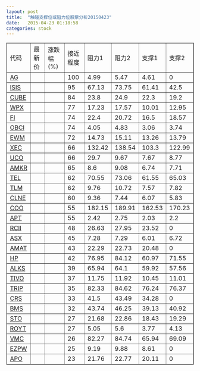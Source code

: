 ```yaml
---
layout: post
title:  "触碰支撑位或阻力位股票分析20150423"
date:   2015-04-23 01:18:58
categories: stock
---
```

<script type="text/javascript">
var stockList = []
stockList.push('gb_ag');
stockList.push('gb_isis');
stockList.push('gb_cube');
stockList.push('gb_wpx');
stockList.push('gb_fi');
stockList.push('gb_obci');
stockList.push('gb_ewm');
stockList.push('gb_xec');
stockList.push('gb_uco');
stockList.push('gb_amkr');
stockList.push('gb_tel');
stockList.push('gb_tlm');
stockList.push('gb_clne');
stockList.push('gb_coo');
stockList.push('gb_apt');
stockList.push('gb_rcii');
stockList.push('gb_asx');
stockList.push('gb_amat');
stockList.push('gb_hp');
stockList.push('gb_alks');
stockList.push('gb_tivo');
stockList.push('gb_trip');
stockList.push('gb_crs');
stockList.push('gb_bms');
stockList.push('gb_sto');
stockList.push('gb_royt');
stockList.push('gb_vmc');
stockList.push('gb_ezpw');
stockList.push('gb_apo');
</script>
<table border="1">
 <tr>
 <td>代码</td>
 <td>最新价</td>
 <td>涨跌幅(%)</td>
 <td>接近程度</td>
 <td>阻力1</td>
 <td>阻力2</td>
 <td>支撑1</td>
 <td>支撑2</td>
</tr>
  <tr id="ag" class="red">
  <td><a href="http://stock.finance.sina.com.cn/usstock/quotes/AG.html" target="_blank">AG</a></td><td></td><td></td><td>100</td><td>4.99</td><td>5.47</td><td>4.61</td><td>0</td></tr>
  <tr id="isis" class="red">
  <td><a href="http://stock.finance.sina.com.cn/usstock/quotes/ISIS.html" target="_blank">ISIS</a></td><td></td><td></td><td>95</td><td>67.13</td><td>73.75</td><td>61.41</td><td>42.5</td></tr>
  <tr id="cube" class="red">
  <td><a href="http://stock.finance.sina.com.cn/usstock/quotes/CUBE.html" target="_blank">CUBE</a></td><td></td><td></td><td>84</td><td>23.8</td><td>24.9</td><td>22.3</td><td>19.2</td></tr>
  <tr id="wpx" class="green">
  <td><a href="http://stock.finance.sina.com.cn/usstock/quotes/WPX.html" target="_blank">WPX</a></td><td></td><td></td><td>77</td><td>17.23</td><td>17.57</td><td>10.01</td><td>12.95</td></tr>
  <tr id="fi" class="green">
  <td><a href="http://stock.finance.sina.com.cn/usstock/quotes/FI.html" target="_blank">FI</a></td><td></td><td></td><td>74</td><td>22.4</td><td>20.72</td><td>16.5</td><td>18.57</td></tr>
  <tr id="obci" class="green">
  <td><a href="http://stock.finance.sina.com.cn/usstock/quotes/OBCI.html" target="_blank">OBCI</a></td><td></td><td></td><td>74</td><td>4.05</td><td>4.83</td><td>3.06</td><td>3.74</td></tr>
  <tr id="ewm" class="green">
  <td><a href="http://stock.finance.sina.com.cn/usstock/quotes/EWM.html" target="_blank">EWM</a></td><td></td><td></td><td>72</td><td>14.73</td><td>15.11</td><td>13.26</td><td>13.79</td></tr>
  <tr id="xec" class="green">
  <td><a href="http://stock.finance.sina.com.cn/usstock/quotes/XEC.html" target="_blank">XEC</a></td><td></td><td></td><td>66</td><td>132.42</td><td>138.54</td><td>103.3</td><td>122.99</td></tr>
  <tr id="uco" class="green">
  <td><a href="http://stock.finance.sina.com.cn/usstock/quotes/UCO.html" target="_blank">UCO</a></td><td></td><td></td><td>66</td><td>29.7</td><td>9.67</td><td>7.67</td><td>8.77</td></tr>
  <tr id="amkr" class="red">
  <td><a href="http://stock.finance.sina.com.cn/usstock/quotes/AMKR.html" target="_blank">AMKR</a></td><td></td><td></td><td>65</td><td>8.6</td><td>9.08</td><td>6.74</td><td>7.71</td></tr>
  <tr id="tel" class="red">
  <td><a href="http://stock.finance.sina.com.cn/usstock/quotes/TEL.html" target="_blank">TEL</a></td><td></td><td></td><td>62</td><td>70.55</td><td>73.06</td><td>61.55</td><td>65.03</td></tr>
  <tr id="tlm" class="green">
  <td><a href="http://stock.finance.sina.com.cn/usstock/quotes/TLM.html" target="_blank">TLM</a></td><td></td><td></td><td>62</td><td>9.76</td><td>10.72</td><td>7.57</td><td>7.82</td></tr>
  <tr id="clne" class="red">
  <td><a href="http://stock.finance.sina.com.cn/usstock/quotes/CLNE.html" target="_blank">CLNE</a></td><td></td><td></td><td>60</td><td>9.36</td><td>7.44</td><td>6.07</td><td>5.83</td></tr>
  <tr id="coo" class="green">
  <td><a href="http://stock.finance.sina.com.cn/usstock/quotes/COO.html" target="_blank">COO</a></td><td></td><td></td><td>55</td><td>182.15</td><td>189.91</td><td>162.53</td><td>170.23</td></tr>
  <tr id="apt" class="green">
  <td><a href="http://stock.finance.sina.com.cn/usstock/quotes/APT.html" target="_blank">APT</a></td><td></td><td></td><td>55</td><td>2.42</td><td>2.75</td><td>2.03</td><td>2.2</td></tr>
  <tr id="rcii" class="red">
  <td><a href="http://stock.finance.sina.com.cn/usstock/quotes/RCII.html" target="_blank">RCII</a></td><td></td><td></td><td>48</td><td>26.63</td><td>27.95</td><td>23.52</td><td>0</td></tr>
  <tr id="asx" class="red">
  <td><a href="http://stock.finance.sina.com.cn/usstock/quotes/ASX.html" target="_blank">ASX</a></td><td></td><td></td><td>45</td><td>7.28</td><td>7.29</td><td>6.01</td><td>6.72</td></tr>
  <tr id="amat" class="green">
  <td><a href="http://stock.finance.sina.com.cn/usstock/quotes/AMAT.html" target="_blank">AMAT</a></td><td></td><td></td><td>43</td><td>22.29</td><td>22.73</td><td>20.48</td><td>0</td></tr>
  <tr id="hp" class="green">
  <td><a href="http://stock.finance.sina.com.cn/usstock/quotes/HP.html" target="_blank">HP</a></td><td></td><td></td><td>42</td><td>76.95</td><td>84.12</td><td>60.97</td><td>71.55</td></tr>
  <tr id="alks" class="red">
  <td><a href="http://stock.finance.sina.com.cn/usstock/quotes/ALKS.html" target="_blank">ALKS</a></td><td></td><td></td><td>39</td><td>65.94</td><td>64.1</td><td>59.92</td><td>57.56</td></tr>
  <tr id="tivo" class="green">
  <td><a href="http://stock.finance.sina.com.cn/usstock/quotes/TIVO.html" target="_blank">TIVO</a></td><td></td><td></td><td>37</td><td>11.75</td><td>11.92</td><td>10.45</td><td>11.01</td></tr>
  <tr id="trip" class="green">
  <td><a href="http://stock.finance.sina.com.cn/usstock/quotes/TRIP.html" target="_blank">TRIP</a></td><td></td><td></td><td>35</td><td>82.33</td><td>84.62</td><td>76.24</td><td>76.37</td></tr>
  <tr id="crs" class="red">
  <td><a href="http://stock.finance.sina.com.cn/usstock/quotes/CRS.html" target="_blank">CRS</a></td><td></td><td></td><td>33</td><td>41.5</td><td>43.49</td><td>34.28</td><td>0</td></tr>
  <tr id="bms" class="green">
  <td><a href="http://stock.finance.sina.com.cn/usstock/quotes/BMS.html" target="_blank">BMS</a></td><td></td><td></td><td>32</td><td>43.74</td><td>46.25</td><td>39.13</td><td>40.92</td></tr>
  <tr id="sto" class="green">
  <td><a href="http://stock.finance.sina.com.cn/usstock/quotes/STO.html" target="_blank">STO</a></td><td></td><td></td><td>27</td><td>21.68</td><td>22.86</td><td>18.43</td><td>19.29</td></tr>
  <tr id="royt" class="green">
  <td><a href="http://stock.finance.sina.com.cn/usstock/quotes/ROYT.html" target="_blank">ROYT</a></td><td></td><td></td><td>27</td><td>5.05</td><td>5.6</td><td>3.77</td><td>4.13</td></tr>
  <tr id="vmc" class="red">
  <td><a href="http://stock.finance.sina.com.cn/usstock/quotes/VMC.html" target="_blank">VMC</a></td><td></td><td></td><td>26</td><td>82.27</td><td>84.74</td><td>65.94</td><td>69.09</td></tr>
  <tr id="ezpw" class="green">
  <td><a href="http://stock.finance.sina.com.cn/usstock/quotes/EZPW.html" target="_blank">EZPW</a></td><td></td><td></td><td>25</td><td>9.19</td><td>9.88</td><td>8.61</td><td>0</td></tr>
  <tr id="apo" class="red">
  <td><a href="http://stock.finance.sina.com.cn/usstock/quotes/APO.html" target="_blank">APO</a></td><td></td><td></td><td>23</td><td>21.76</td><td>22.77</td><td>20.11</td><td>0</td></tr>
</table>
